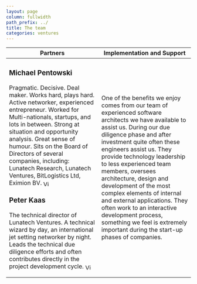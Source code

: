 ```yaml
---
layout: page
column: fullwidth
path_prefix: ../
title: The team
categories: ventures
---
```



<table>
    <thead>
        <tr>
            <th width="50%">Partners</th>
            <th width="50%">Implementation and Support</th>
        </tr>
    </thead>
    <tbody>
        <tr>
            <td>
                <h3>Michael Pentowski</h3>
                <p>Pragmatic. Decisive. Deal maker. Works hard, plays hard. Active networker, experienced entrepreneur. Worked for Multi-nationals, startups, and lots in between. Strong at situation and opportunity analysis. Great sense of humour. Sits on the Board of Directors of several companies, including: Lunatech Research, Lunatech Ventures, BitLogistics Ltd, Eximion BV. <a href="http://nl.linkedin.com/in/pentowski/"><img src="http://www.linkedin.com/img/webpromo/btn_in_20x15.png" width="20" height="15" alt="View Michael Pentowski's LinkedIn profile" style="vertical-align:middle" border="0"></a></p>
                <h3>Peter Kaas</h3>
                <p>The technical director of Lunatech Ventures. A technical wizard by day, an international jet setting networker by night. Leads the technical due diligence efforts and often contributes directly in the project development cycle. <a href="http://www.linkedin.com/in/peterkaas/"><img src="http://www.linkedin.com/img/webpromo/btn_in_20x15.png" width="20" height="15" alt="View Peter Kaas's LinkedIn profile" style="vertical-align:middle" border="0"></a></p>
            </td>
            <td>
                <p>
                    One of the benefits we enjoy comes from our team of experienced software architects we have available to assist us. During our due diligence phase and after investment quite often these engineers assist us. They provide technology leadership to less experienced team members, oversees architecture, design and development of the most complex elements of internal and external applications. They often work to an interactive development process, something we feel is extremely important during the start-up phases of companies.
                </p>
            </td>
        </tr>
    </tbody>
</table>
